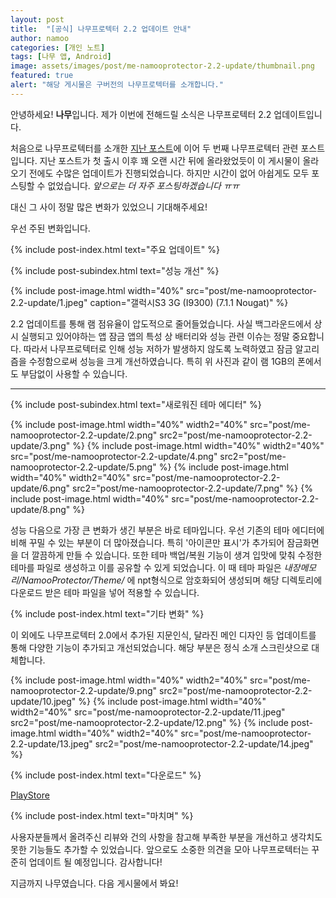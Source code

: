 ```yaml
---
layout: post
title:  "[공식] 나무프로텍터 2.2 업데이트 안내"
author: namoo
categories: [개인 노트]
tags: [나무 앱, Android]
image: assets/images/post/me-namooprotector-2.2-update/thumbnail.png
featured: true
alert: "해당 게시물은 구버전의 나무프로텍터를 소개합니다."
---
```


안녕하세요! **나무**입니다.
제가 이번에 전해드릴 소식은 나무프로텍터 2.2 업데이트입니다.

처음으로 나무프로텍터를 소개한 [지난 포스트](https://namooplus.github.io/info-namooprotector-introduction/)에 이어 두 번째 나무프로텍터 관련 포스트입니다. 지난 포스트가 첫 출시 이후 꽤 오랜 시간 뒤에 올라왔었듯이 이 게시물이 올라오기 전에도 수많은 업데이트가 진행되었습니다. 하지만 시간이 없어 아쉽게도 모두 포스팅할 수 없었습니다. *앞으로는 더 자주 포스팅하겠습니다 ㅠㅠ*

대신 그 사이 정말 많은 변화가 있었으니 기대해주세요!

우선 주된 변화입니다.

{% include post-index.html text="주요 업데이트" %}

{% include post-subindex.html text="성능 개선" %}

{% include post-image.html width="40%" src="post/me-namooprotector-2.2-update/1.jpeg" caption="갤럭시S3 3G (I9300) (7.1.1 Nougat)" %}

2.2 업데이트를 통해 램 점유율이 압도적으로 줄어들었습니다. 사실 백그라운드에서 상시 실행되고 있어야하는 앱 잠금 앱의 특성 상 배터리와 성능 관련 이슈는 정말 중요합니다. 따라서 나무프로텍터로 인해 성능 저하가 발생하지 않도록 노력하였고 잠금 알고리즘을 수정함으로써 성능을 크게 개선하였습니다. 특히 위 사진과 같이 램 1GB의 폰에서도 부담없이 사용할 수 있습니다.

<hr/>

{% include post-subindex.html text="새로워진 테마 에디터" %}

{% include post-image.html width="40%" width2="40%" src="post/me-namooprotector-2.2-update/2.png" src2="post/me-namooprotector-2.2-update/3.png"  %}
{% include post-image.html width="40%" width2="40%" src="post/me-namooprotector-2.2-update/4.png" src2="post/me-namooprotector-2.2-update/5.png"  %}
{% include post-image.html width="40%" width2="40%" src="post/me-namooprotector-2.2-update/6.png" src2="post/me-namooprotector-2.2-update/7.png"  %}
{% include post-image.html width="40%" src="post/me-namooprotector-2.2-update/8.png" %}

성능 다음으로 가장 큰 변화가 생긴 부분은 바로 테마입니다. 우선 기존의 테마 에디터에 비해 꾸밀 수 있는 부분이 더 많아졌습니다. 특히 '아이콘만 표시'가 추가되어 잠금화면을 더 깔끔하게 만들 수 있습니다. 또한 테마 백업/복원 기능이 생겨 입맛에 맞춰 수정한 테마를 파일로 생성하고 이를 공유할 수 있게 되었습니다. 이 때 테마 파일은 *내장메모리/NamooProtector/Theme/* 에 npt형식으로 암호화되어 생성되며 해당 디렉토리에 다운로드 받은 테마 파일을 넣어 적용할 수 있습니다.

{% include post-index.html text="기타 변화" %}

이 외에도 나무프로텍터 2.0에서 추가된 지문인식, 달라진 메인 디자인 등 업데이트를 통해 다양한 기능이 추가되고 개선되었습니다. 해당 부분은 정식 소개 스크린샷으로 대체합니다.

{% include post-image.html width="40%" width2="40%" src="post/me-namooprotector-2.2-update/9.png" src2="post/me-namooprotector-2.2-update/10.jpeg"  %}
{% include post-image.html width="40%" width2="40%" src="post/me-namooprotector-2.2-update/11.jpeg" src2="post/me-namooprotector-2.2-update/12.png"  %}
{% include post-image.html width="40%" width2="40%" src="post/me-namooprotector-2.2-update/13.jpeg" src2="post/me-namooprotector-2.2-update/14.jpeg"  %}

{% include post-index.html text="다운로드" %}

[PlayStore](https://play.google.com/store/apps/details?id=nm.security.namooprotector)

{% include post-index.html text="마치며" %}

사용자분들께서 올려주신 리뷰와 건의 사항을 참고해 부족한 부분을 개선하고 생각치도 못한 기능들도 추가할 수 있었습니다. 앞으로도 소중한 의견을 모아 나무프로텍터는 꾸준히 업데이트 될 예정입니다. 감사합니다!

지금까지 나무였습니다. 다음 게시물에서 봐요!
